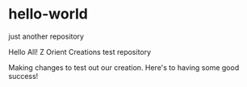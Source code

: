 # hello-world
just another repository

Hello All!  Z Orient Creations test repository

Making changes to test out our creation.  Here's to having some good success!
